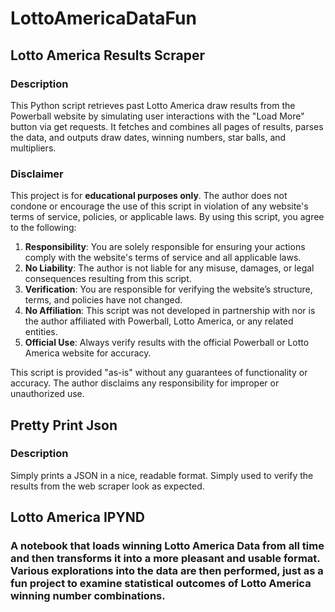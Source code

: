 # LottoAmericaDataFun

## Lotto America Results Scraper

### Description

This Python script retrieves past Lotto America draw results from the Powerball website by simulating user interactions with the "Load More" button via get requests. It fetches and combines all pages of results, parses the data, and outputs draw dates, winning numbers, star balls, and multipliers.

### Disclaimer

This project is for **educational purposes only**. The author does not condone or encourage the use of this script in violation of any website's terms of service, policies, or applicable laws. By using this script, you agree to the following:

1. **Responsibility**: You are solely responsible for ensuring your actions comply with the website's terms of service and all applicable laws.  
2. **No Liability**: The author is not liable for any misuse, damages, or legal consequences resulting from this script.  
3. **Verification**: You are responsible for verifying the website’s structure, terms, and policies have not changed.  
4. **No Affiliation**: This script was not developed in partnership with nor is the author affiliated with Powerball, Lotto America, or any related entities.  
5. **Official Use**: Always verify results with the official Powerball or Lotto America website for accuracy.  

This script is provided "as-is" without any guarantees of functionality or accuracy. The author disclaims any responsibility for improper or unauthorized use. 

## Pretty Print Json

### Description
Simply prints a JSON in a nice, readable format. Simply used to verify the results from the web scraper look as expected.


## Lotto America IPYND

### A notebook that loads winning Lotto America Data from all time and then transforms it into a more pleasant and usable format. Various explorations into the data are then performed, just as a fun project to examine statistical outcomes of Lotto America winning number combinations.
